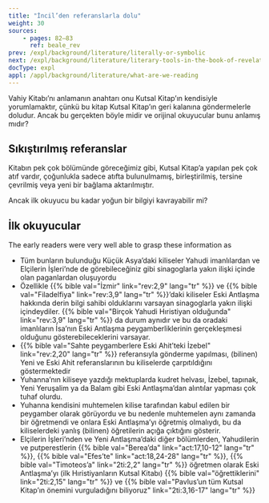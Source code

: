 ```yaml
---
title: "İncil’den referanslarla dolu"
weight: 30
sources:
    - pages: 82–83
      ref: beale_rev
prev: /expl/background/literature/literally-or-symbolic
next: /expl/background/literature/literary-tools-in-the-book-of-revelation
docType: expl
appl: /appl/background/literature/what-are-we-reading
---
```


Vahiy Kitabı’nı anlamanın anahtarı onu Kutsal Kitap’ın kendisiyle yorumlamaktır, çünkü bu kitap Kutsal Kitap’ın geri kalanına göndermelerle doludur. Ancak bu gerçekten böyle midir ve orijinal okuyucular bunu anlamış mıdır?

## Sıkıştırılmış referanslar

<a name="b71f"></a>
Kitabın pek çok bölümünde göreceğimiz gibi, Kutsal Kitap’a yapılan pek çok atıf vardır, çoğunlukla sadece atıfta bulunulmamış, birleştirilmiş, tersine çevrilmiş veya yeni bir bağlama aktarılmıştır.

Ancak ilk okuyucu bu kadar yoğun bir bilgiyi kavrayabilir mi?

## İlk okuyucular

<a name="5d38"></a>
The early readers were very well able to grasp these information as

- Tüm bunların bulunduğu Küçük Asya’daki kiliseler Yahudi imanlılardan ve Elçilerin İşleri’nde de görebileceğiniz gibi sinagoglarla yakın ilişki içinde olan paganlardan oluşuyordu
- Özellikle {{% bible val="İzmir" link="rev:2,9" lang="tr" %}} ve {{% bible val="Filadelfiya" link="rev:3,9" lang="tr" %}}’daki kiliseler Eski Antlaşma hakkında derin bilgi sahibi olduklarını varsayan sinagoglarla yakın ilişki içindeydiler. {{% bible val="Birçok Yahudi Hıristiyan olduğunda" link="rev:3,9" lang="tr" %}} da durum aynıdır ve bu da oradaki imanlıların İsa’nın Eski Antlaşma peygamberliklerinin gerçekleşmesi olduğunu gösterebileceklerini varsayar.
- {{% bible val="Sahte peygamberlere Eski Ahit’teki İzebel" link="rev:2,20" lang="tr" %}} referansıyla gönderme yapılması, (bilinen) Yeni ve Eski Ahit referanslarının bu kiliselerde çarpıtıldığını göstermektedir
- Yuhanna’nın kiliseye yazdığı mektuplarda kudret helvası, İzebel, tapınak, Yeni Yeruşalim ya da Balam gibi Eski Antlaşma’dan alıntılar yapması çok tuhaf olurdu.
- Yuhanna kendisini muhtemelen kilise tarafından kabul edilen bir peygamber olarak görüyordu ve bu nedenle muhtemelen aynı zamanda bir öğretmendi ve onlara Eski Antlaşma’yı öğretmiş olmalıydı, bu da kiliselerdeki yanlış (bilinen) öğretilerin açığa çıktığını gösterir.
- Elçilerin İşleri’nden ve Yeni Antlaşma’daki diğer bölümlerden, Yahudilerin ve putperestlerin {{% bible val="Berea’da" link="act:17,10-12" lang="tr" %}}, {{% bible val="Efes’te" link="act:18,24-28" lang="tr" %}}, {{% bible val="Timoteos’a" link="2ti:2,2" lang="tr" %}} öğretmen olarak Eski Antlaşma’yı (ilk Hıristiyanların Kutsal Kitabı) {{% bible val="öğrettiklerini" link="2ti:2,15" lang="tr" %}} ve {{% bible val="Pavlus’un tüm Kutsal Kitap’ın önemini vurguladığını biliyoruz" link="2ti:3,16-17" lang="tr" %}}
